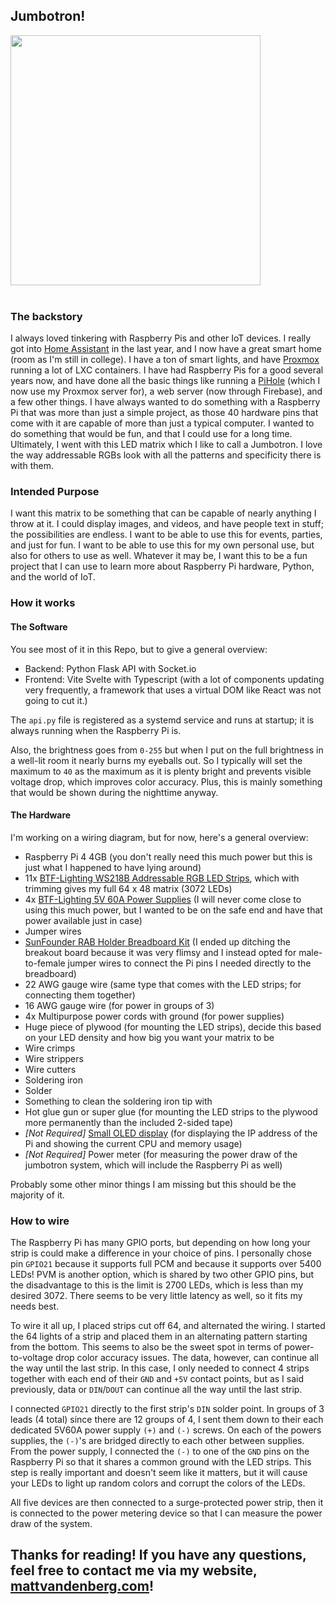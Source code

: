 ## Jumbotron!
<img src="./images/demo.JPG" width="400" style="text-align: center" />
<br><br>

### The backstory

I always loved tinkering with Raspberry Pis and other IoT devices. I really got into [Home Assistant](https://www.home-assistant.io/) in the last year, and I now have a great smart home (room as I'm still in college). I have a ton of smart lights, and have [Proxmox](https://www.proxmox.com/en/) running a lot of LXC containers. I have had Raspberry Pis for a good several years now, and have done all the basic things like running a [PiHole](https://pi-hole.net/) (which I now use my Proxmox server for), a web server (now through Firebase), and a few other things. I have always wanted to do something with a Raspberry Pi that was more than just a simple project, as those 40 hardware pins that come with it are capable of more than just a typical computer. I wanted to do something that would be fun, and that I could use for a long time. Ultimately, I went with this LED matrix which I like to call a Jumbotron. I love the way addressable RGBs look with all the patterns and specificity there is with them.

### Intended Purpose

I want this matrix to be something that can be capable of nearly anything I throw at it. I could display images, and videos, and have people text in stuff; the possibilities are endless. I want to be able to use this for events, parties, and just for fun. I want to be able to use this for my own personal use, but also for others to use as well. Whatever it may be, I want this to be a fun project that I can use to learn more about Raspberry Pi hardware, Python, and the world of IoT. 

### How it works

#### The Software

You see most of it in this Repo, but to give a general overview:
- Backend: Python Flask API with Socket.io
- Frontend: Vite Svelte with Typescript (with a lot of components updating very frequently, a framework that uses a virtual DOM like React was not going to cut it.)

The `api.py` file is registered as a systemd service and runs at startup; it is always running when the Raspberry Pi is.

Also, the brightness goes from `0-255` but when I put on the full brightness in a well-lit room it nearly burns my eyeballs out. So I typically will set the maximum to `40` as the maximum as it is plenty bright and prevents visible voltage drop, which improves color accuracy. Plus, this is mainly something that would be shown during the nighttime anyway. 

#### The Hardware

I'm working on a wiring diagram, but for now, here's a general overview:
- Raspberry Pi 4 4GB (you don't really need this much power but this is just what I happened to have lying around)
- 11x [BTF-Lighting WS218B Addressable RGB LED Strips](https://www.amazon.com/gp/product/B01CDTEKAG/ref=ppx_yo_dt_b_asin_title_o00_s00?ie=UTF8&psc=1), which with trimming gives my full 64 x 48 matrix (3072 LEDs)
- 4x [BTF-Lighting 5V 60A Power Supplies](https://www.amazon.com/gp/product/B01D8FLZV6/ref=ppx_yo_dt_b_asin_title_o04_s00?ie=UTF8&psc=1) (I will never come close to using this much power, but I wanted to be on the safe end and have that power available just in case)
- Jumper wires
- [SunFounder RAB Holder Breadboard Kit](https://www.amazon.com/gp/product/B07ZYR7R8X/ref=ppx_yo_dt_b_asin_title_o08_s00?ie=UTF8&psc=1) (I ended up ditching the breakout board because it was very flimsy and I instead opted for male-to-female jumper wires to connect the Pi pins I needed directly to the breadboard)
- 22 AWG gauge wire (same type that comes with the LED strips; for connecting them together)
- 16 AWG gauge wire (for power in groups of 3)
- 4x Multipurpose power cords with ground (for power supplies)
- Huge piece of plywood (for mounting the LED strips), decide this based on your LED density and how big you want your matrix to be
- Wire crimps
- Wire strippers
- Wire cutters
- Soldering iron
- Solder
- Something to clean the soldering iron tip with
- Hot glue gun or super glue (for mounting the LED strips to the plywood more permanently than the included 2-sided tape)
- *[Not Required]* [Small OLED display](https://www.amazon.com/gp/product/B09T6SJBV5/ref=ppx_yo_dt_b_asin_title_o00_s00?ie=UTF8&psc=1) (for displaying the IP address of the Pi and showing the current CPU and memory usage)
- *[Not Required]* Power meter (for measuring the power draw of the jumbotron system, which will  include the Raspberry Pi as well)

Probably some other minor things I am missing but this should be the majority of it.

### How to wire

The Raspberry Pi has many GPIO ports, but depending on how long your strip is could make a difference in your choice of pins. I personally chose pin `GPIO21` because it supports full PCM and because it supports over 5400 LEDs! PVM is another option, which is shared by two other GPIO pins, but the disadvantage to this is the limit is 2700 LEDs, which is less than my desired 3072. There seems to be very little latency as well, so it fits my needs best.

To wire it all up, I placed strips cut off 64, and alternated the wiring. I started the 64 lights of a strip and placed them in an alternating pattern starting from the bottom. This seems to also be the sweet spot in terms of power-to-voltage drop color accuracy issues. The data, however, can continue all the way until the last strip. In this case, I only needed to connect 4 strips together with each end of their `GND` and `+5V` contact points, but as I said previously, data or `DIN`/`DOUT` can continue all the way until the last strip.

I connected `GPIO21` directly to the first strip's `DIN` solder point. In groups of 3 leads (4 total) since there are 12 groups of 4, I sent them down to their each dedicated 5V60A power supply `(+)` and `(-)` screws. On each of the powers supplies, the `(-)`'s are bridged directly to each other between supplies. From the power supply, I connected the `(-)` to one of the `GND` pins on the Raspberry Pi so that it shares a common ground with the LED strips. This step is really important and doesn't seem like it matters, but it will cause your LEDs to light up random colors and corrupt the colors of the LEDs. 

All five devices are then connected to a surge-protected power strip, then it is connected to the power metering device so that I can measure the power draw of the system.

## Thanks for reading! If you have any questions, feel free to contact me via my website, [mattvandenberg.com](http://www.mattvandenberg.com)!



